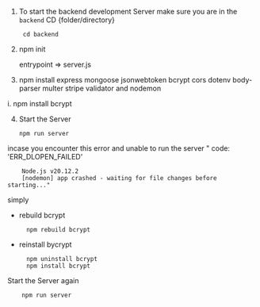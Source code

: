 1. To start the backend development Server make sure you are in the `backend` CD {folder/directory}

        cd backend

2. npm init 
     
      entrypoint => server.js

3. npm install express mongoose jsonwebtoken bcrypt cors dotenv body-parser multer stripe validator and nodemon
 
 i. npm install bcrypt

4.  Start the Server
       
        npm run server


incase you encounter this error and unable to run the server
                "  code: 'ERR_DLOPEN_FAILED'

        Node.js v20.12.2
        [nodemon] app crashed - waiting for file changes before starting..."


simply

* rebuild bcrypt

        npm rebuild bcrypt

* reinstall bycrypt

        npm uninstall bcrypt
        npm install bcrypt

Start the Server again
       
        npm run server
